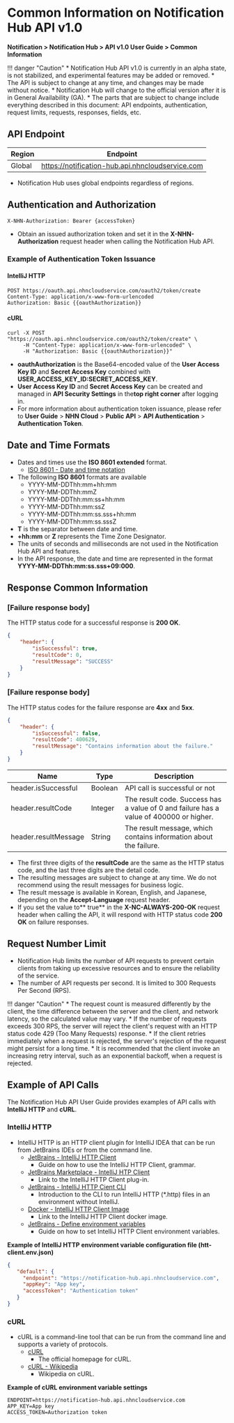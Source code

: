 <style>
.page__rnb .lst_rnb_item .rnb_item:first-of-type a {
    display: inline !important;
}
</style>
<h1>Common Information on Notification Hub API v1.0</h1>

**Notification > Notification Hub > API v1.0 User Guide > Common Information**

<span id="notification-hub-api-common-information"></span>

!!! danger "Caution"
    * Notification Hub API v1.0 is currently in an alpha state, is not stabilized, and experimental features may be added or removed.
    * The API is subject to change at any time, and changes may be made without notice.
    * Notification Hub will change to the official version after it is in General Availability (GA).
    * The parts that are subject to change include everything described in this document: API endpoints, authentication, request limits, requests, responses, fields, etc.

<span id="api-endpoint"></span>

## API Endpoint

| Region     | Endpoint |
|--------| ----- |
| Global | https://notification-hub.api.nhncloudservice.com |

* Notification Hub uses global endpoints regardless of regions.

<span id="authentication-and-permissions"></span>

## Authentication and Authorization

```
X-NHN-Authorization: Bearer {accessToken}
```

* Obtain an issued authorization token and set it in the **X-NHN-Authorization** request header when calling the Notification Hub API.

### Example of Authentication Token Issuance

#### IntelliJ HTTP

```http
POST https://oauth.api.nhncloudservice.com/oauth2/token/create
Content-Type: application/x-www-form-urlencoded
Authorization: Basic {{oauthAuthorization}}
```

#### cURL

```curl
curl -X POST "https://oauth.api.nhncloudservice.com/oauth2/token/create" \
     -H "Content-Type: application/x-www-form-urlencoded" \
     -H "Authorization: Basic {{oauthAuthorization}}"
```

* **oauthAuthorization** is the Base64-encoded value of the **User Access Key ID** and **Secret Access Key** combined with **USER_ACCESS_KEY_ID:SECRET_ACCESS_KEY**.
* **User Access Key ID** and **Secret Access Key** can be created and managed in **API Security Settings** in the**top right corner** after logging in.
* For more information about authentication token issuance, please refer to **User Guide** > **NHN Cloud** > **Public API** > **API Authentication** > **Authentication Token**.

<span id="date-time-format"></span>

## Date and Time Formats

* Dates and times use the **ISO 8601 extended** format.
    * [ISO 8601 - Date and time notation](https://ko.wikipedia.org/wiki/ISO_8601)
* The following **ISO 8601** formats are available
    * YYYY-MM-DDThh:mm+hh:mm
    * YYYY-MM-DDThh:mmZ
    * YYYY-MM-DDThh:mm:ss+hh:mm
    * YYYY-MM-DDThh:mm:ssZ
    * YYYY-MM-DDThh:mm:ss.sss+hh:mm
    * YYYY-MM-DDThh:mm:ss.sssZ
* **T** is the separator between date and time.
* **+hh:mm** or **Z** represents the Time Zone Designator.
* The units of seconds and milliseconds are not used in the Notification Hub API and features.
* In the API response, the date and time are represented in the format **YYYY-MM-DDThh:mm:ss.sss+09:000**.

<span id="response"></span>

## Response Common Information

<span id="succeed-response"></span>

### [Failure response body]

The HTTP status code for a successful response is **200 OK**.

```json
{
    "header": {
        "isSuccessful": true,
        "resultCode": 0,
        "resultMessage": "SUCCESS"
    }
}
```

<span id="failed-response"></span>

### [Failure response body]

The HTTP status codes for the failure response are **4xx** and **5xx**.

```json
{
    "header": {
        "isSuccessful": false,
        "resultCode": 400629,
        "resultMessage": "Contains information about the failure."
    }
}
```

| Name | Type | Description |
| --- | --- | --- |
| header.isSuccessful | Boolean | API call is successful or not |
| header.resultCode | Integer | The result code. Success has a value of 0 and failure has a value of 400000 or higher. |
| header.resultMessage | String | The result message, which contains information about the failure. |

* The first three digits of the **resultCode** are the same as the HTTP status code, and the last three digits are the detail code.
* The resulting messages are subject to change at any time. We do not recommend using the result messages for business logic.
* The result message is available in Korean, English, and Japanese, depending on the **Accept-Language** request header.
* If you set the value to** true** in the **X-NC-ALWAYS-200-OK** request header when calling the API, it will respond with HTTP status code **200 OK** on failure responses.

<span id="rate-limit"></span>

## Request Number Limit
* Notification Hub limits the number of API requests to prevent certain clients from taking up excessive resources and to ensure the reliability of the service.
* The number of API requests per second. It is limited to 300 Requests Per Second (RPS).

!!! danger "Caution"
    * The request count is measured differently by the client, the time difference between the server and the client, and network latency, so the calculated value may vary.
    * If the number of requests exceeds 300 RPS, the server will reject the client's request with an HTTP status code 429 (Too Many Requests) response.
    * If the client retries immediately when a request is rejected, the server's rejection of the request might persist for a long time.
    * It is recommended that the client invoke an increasing retry interval, such as an exponential backoff, when a request is rejected.

<span id="example-api-calls"></span>

## Example of API Calls

The Notification Hub API User Guide provides examples of API calls with **IntelliJ HTTP** and **cURL**.

### IntelliJ HTTP
* IntelliJ HTTP is an HTTP client plugin for IntelliJ IDEA that can be run from JetBrains IDEs or from the command line.
    * [JetBrains - IntelliJ HTTP Client](https://www.jetbrains.com/help/idea/http-client-in-product-code-editor.html)
        * Guide on how to use the IntelliJ HTTP Client, grammar.
    * [JetBrains Marketplace - IntelliJ HTP Client](https://plugins.jetbrains.com/plugin/13121-http-client)
        * Link to the IntelliJ HTTP Client plug-in.
    * [JetBrains - IntelliJ HTTP Cient CLI](https://blog.jetbrains.com/idea/2022/12/http-client-cli-run-requests-and-tests-on-ci/)
        * Introduction to the CLI to run IntelliJ HTTP (\*.http) files in an environment without IntelliJ.
    * [Docker - IntelliJ HTTP Client Image](https://hub.docker.com/r/jetbrains/intellij-http-client)
        * Link to the IntelliJ HTTP Client docker image.
    * [JetBrains - Define environment variables](https://www.jetbrains.com/help/idea/http-client-in-product-code-editor.html#environment-variables)
        * Guide on how to set IntelliJ HTTP Client environment variables.
      

**Example of IntelliJ HTTP environment variable configuration file (htt-client.env.json)**

```json
{
   "default": {
     "endpoint": "https://notification-hub.api.nhncloudservice.com",
     "appKey": "App key",
     "accessToken": "Authentication token"
   }
}
```

### cURL

* cURL is a command-line tool that can be run from the command line and supports a variety of protocols.
    * [cURL](https://curl.se/)
        * The official homepage for cURL.
    * [cURL - Wikipedia](https://ko.wikipedia.org/wiki/CURL)
        * Wikipedia on cURL.

**Example of cURL environment variable settings**

```
ENDPOINT=https://notification-hub.api.nhncloudservice.com
APP_KEY=App key
ACCESS_TOKEN=Authorization token
```
